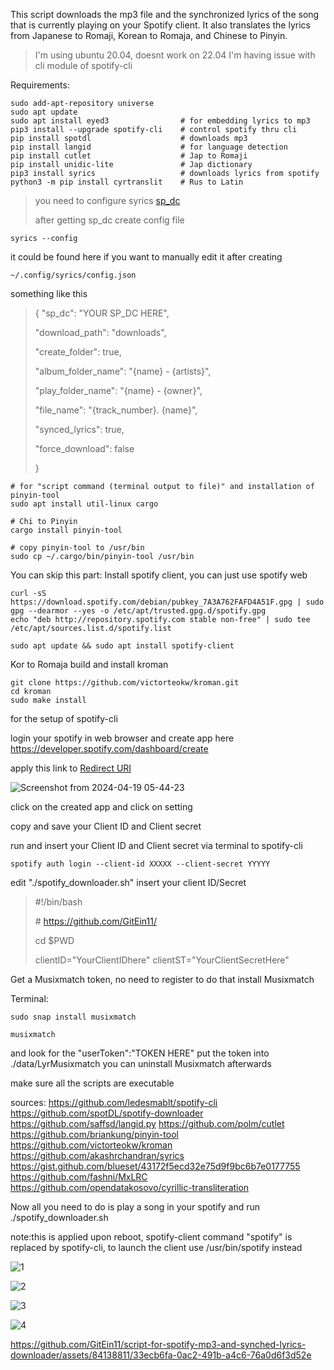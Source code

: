 This script downloads the mp3 file and the synchronized lyrics of the song that is currently playing on your Spotify client. It also translates the lyrics from Japanese to Romaji, Korean to Romaja, and Chinese to Pinyin.

>I'm using ubuntu 20.04, doesnt work on 22.04 I'm having issue with cli module of spotify-cli

Requirements:

```
sudo add-apt-repository universe
sudo apt update
sudo apt install eyed3                # for embedding lyrics to mp3
pip3 install --upgrade spotify-cli    # control spotify thru cli
pip install spotdl                    # downloads mp3
pip install langid                    # for language detection
pip install cutlet                    # Jap to Romaji
pip install unidic-lite               # Jap dictionary
pip3 install syrics                   # downloads lyrics from spotify
python3 -m pip install cyrtranslit    # Rus to Latin
```
>you need to configure syrics [sp_dc](https://github.com/akashrchandran/syrics/wiki/Finding-sp_dc)
>
>after getting sp_dc create config file
```
syrics --config
```

it could be found here if you want to manually edit it after creating

```
~/.config/syrics/config.json
```

something like this

>{
>	"sp_dc": "YOUR SP_DC HERE",
>
>	"download_path": "downloads",
>
>	"create_folder": true,
>
>	"album_folder_name": "{name} - {artists}",
>
>	"play_folder_name": "{name} - {owner}",
>
>	"file_name": "{track_number}. {name}",
>
>	"synced_lyrics": true,
>
>	"force_download": false
>
>}

```
# for "script command (terminal output to file)" and installation of pinyin-tool
sudo apt install util-linux cargo

# Chi to Pinyin
cargo install pinyin-tool

# copy pinyin-tool to /usr/bin
sudo cp ~/.cargo/bin/pinyin-tool /usr/bin
```

You can skip this part: Install spotify client, you can just use spotify web
```
curl -sS https://download.spotify.com/debian/pubkey_7A3A762FAFD4A51F.gpg | sudo gpg --dearmor --yes -o /etc/apt/trusted.gpg.d/spotify.gpg
echo "deb http://repository.spotify.com stable non-free" | sudo tee /etc/apt/sources.list.d/spotify.list

sudo apt update && sudo apt install spotify-client
```

Kor to Romaja
build and install kroman
```
git clone https://github.com/victorteokw/kroman.git
cd kroman
sudo make install
```

for the setup of spotify-cli

login your spotify in web browser and create app here https://developer.spotify.com/dashboard/create

apply this link to [Redirect URI ](https://asia-east2-spotify-cli-283006.cloudfunctions.net/auth-redirect)

![Screenshot from 2024-04-19 05-44-23](https://github.com/GitEin11/mp3_synched_lrc_spotify_downloader/assets/84138811/488d5b2a-87b8-432b-a1de-faa9f3f8531d)

click on the created app and click on setting

copy and save your Client ID and Client secret

run and insert your Client ID and Client secret via terminal to spotify-cli
```
spotify auth login --client-id XXXXX --client-secret YYYYY
```
      
edit "./spotify_downloader.sh" insert your client ID/Secret
>\#!/bin/bash
>
>\# https://github.com/GitEin11/
>
>cd $PWD
>
>clientID="YourClientIDhere"
>clientST="YourClientSecretHere"


Get a Musixmatch token, no need to register
to do that install Musixmatch

Terminal:
```
sudo snap install musixmatch

musixmatch
```
and look for the "userToken":"TOKEN HERE"
put the token into ./data/LyrMusixmatch
you can uninstall Musixmatch afterwards

make sure all the scripts are executable

sources:
https://github.com/ledesmablt/spotify-cli https://github.com/spotDL/spotify-downloader https://github.com/saffsd/langid.py https://github.com/polm/cutlet https://github.com/briankung/pinyin-tool https://github.com/victorteokw/kroman https://github.com/akashrchandran/syrics https://gist.github.com/blueset/43172f5ecd32e75d9f9bc6b7e0177755 https://github.com/fashni/MxLRC https://github.com/opendatakosovo/cyrillic-transliteration


Now all you need to do is play a song in your spotify and run ./spotify_downloader.sh

note:this is applied upon reboot, spotify-client command "spotify" is replaced by spotify-cli, to launch the client use /usr/bin/spotify instead

![1](https://github.com/GitEin11/mp3-synched-lrc-spotify-downloader/assets/84138811/8338ab89-bcd3-496d-970f-5fde60794dc9)


![2](https://github.com/GitEin11/mp3-synched-lrc-spotify-downloader/assets/84138811/fd4d0773-a58c-46dc-b6df-26a0516fa9fa)


![3](https://github.com/GitEin11/mp3-synched-lrc-spotify-downloader/assets/84138811/aabf2eb7-6481-49d0-8f50-203b0230e043)


![4](https://github.com/GitEin11/mp3-synched-lrc-spotify-downloader/assets/84138811/0e55fcd3-a9ce-42f1-987b-52ed93b4e363)

https://github.com/GitEin11/script-for-spotify-mp3-and-synched-lyrics-downloader/assets/84138811/33ecb6fa-0ac2-491b-a4c6-76a0d6f3d52e
